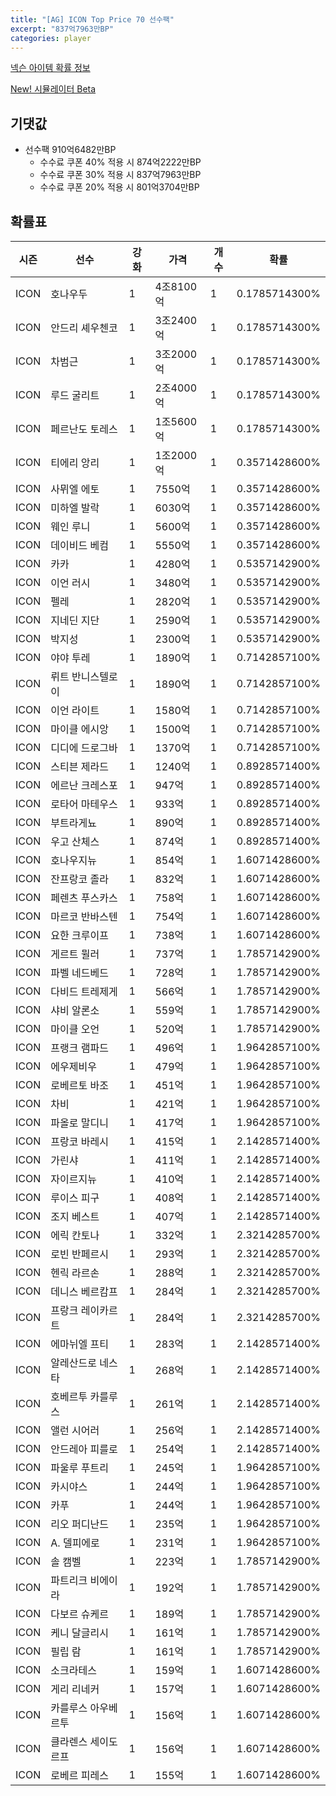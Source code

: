 ```yaml
---
title: "[AG] ICON Top Price 70 선수팩"
excerpt: "837억7963만BP"
categories: player
---
```

[넥슨 아이템 확률 정보](http://iteminfo.nexon.com/probability/fco?sn=5726)

[New! 시뮬레이터 Beta](/simulator/5726)
## 기댓값
- 선수팩 910억6482만BP
  - 수수료 쿠폰 40% 적용 시 874억2222만BP
  - 수수료 쿠폰 30% 적용 시 837억7963만BP
  - 수수료 쿠폰 20% 적용 시 801억3704만BP


## 확률표

|시즌|선수|강화|가격|개수|확률|
|---|---|---|---|---|---|
|ICON|호나우두|1|4조8100억|1|0.1785714300%|
|ICON|안드리 셰우첸코|1|3조2400억|1|0.1785714300%|
|ICON|차범근|1|3조2000억|1|0.1785714300%|
|ICON|루드 굴리트|1|2조4000억|1|0.1785714300%|
|ICON|페르난도 토레스|1|1조5600억|1|0.1785714300%|
|ICON|티에리 앙리|1|1조2000억|1|0.3571428600%|
|ICON|사뮈엘 에토|1|7550억|1|0.3571428600%|
|ICON|미하엘 발락|1|6030억|1|0.3571428600%|
|ICON|웨인 루니|1|5600억|1|0.3571428600%|
|ICON|데이비드 베컴|1|5550억|1|0.3571428600%|
|ICON|카카|1|4280억|1|0.5357142900%|
|ICON|이언 러시|1|3480억|1|0.5357142900%|
|ICON|펠레|1|2820억|1|0.5357142900%|
|ICON|지네딘 지단|1|2590억|1|0.5357142900%|
|ICON|박지성|1|2300억|1|0.5357142900%|
|ICON|야야 투레|1|1890억|1|0.7142857100%|
|ICON|뤼트 반니스텔로이|1|1890억|1|0.7142857100%|
|ICON|이언 라이트|1|1580억|1|0.7142857100%|
|ICON|마이클 에시앙|1|1500억|1|0.7142857100%|
|ICON|디디에 드로그바|1|1370억|1|0.7142857100%|
|ICON|스티븐 제라드|1|1240억|1|0.8928571400%|
|ICON|에르난 크레스포|1|947억|1|0.8928571400%|
|ICON|로타어 마테우스|1|933억|1|0.8928571400%|
|ICON|부트라게뇨|1|890억|1|0.8928571400%|
|ICON|우고 산체스|1|874억|1|0.8928571400%|
|ICON|호나우지뉴|1|854억|1|1.6071428600%|
|ICON|잔프랑코 졸라|1|832억|1|1.6071428600%|
|ICON|페렌츠 푸스카스|1|758억|1|1.6071428600%|
|ICON|마르코 반바스텐|1|754억|1|1.6071428600%|
|ICON|요한 크루이프|1|738억|1|1.6071428600%|
|ICON|게르트 뮐러|1|737억|1|1.7857142900%|
|ICON|파벨 네드베드|1|728억|1|1.7857142900%|
|ICON|다비드 트레제게|1|566억|1|1.7857142900%|
|ICON|샤비 알론소|1|559억|1|1.7857142900%|
|ICON|마이클 오언|1|520억|1|1.7857142900%|
|ICON|프랭크 램파드|1|496억|1|1.9642857100%|
|ICON|에우제비우|1|479억|1|1.9642857100%|
|ICON|로베르토 바조|1|451억|1|1.9642857100%|
|ICON|차비|1|421억|1|1.9642857100%|
|ICON|파올로 말디니|1|417억|1|1.9642857100%|
|ICON|프랑코 바레시|1|415억|1|2.1428571400%|
|ICON|가린샤|1|411억|1|2.1428571400%|
|ICON|자이르지뉴|1|410억|1|2.1428571400%|
|ICON|루이스 피구|1|408억|1|2.1428571400%|
|ICON|조지 베스트|1|407억|1|2.1428571400%|
|ICON|에릭 칸토나|1|332억|1|2.3214285700%|
|ICON|로빈 반페르시|1|293억|1|2.3214285700%|
|ICON|헨릭 라르손|1|288억|1|2.3214285700%|
|ICON|데니스 베르캄프|1|284억|1|2.3214285700%|
|ICON|프랑크 레이카르트|1|284억|1|2.3214285700%|
|ICON|에마뉘엘 프티|1|283억|1|2.1428571400%|
|ICON|알레산드로 네스타|1|268억|1|2.1428571400%|
|ICON|호베르투 카를루스|1|261억|1|2.1428571400%|
|ICON|앨런 시어러|1|256억|1|2.1428571400%|
|ICON|안드레아 피를로|1|254억|1|2.1428571400%|
|ICON|파울루 푸트리|1|245억|1|1.9642857100%|
|ICON|카시야스|1|244억|1|1.9642857100%|
|ICON|카푸|1|244억|1|1.9642857100%|
|ICON|리오 퍼디난드|1|235억|1|1.9642857100%|
|ICON|A. 델피에로|1|231억|1|1.9642857100%|
|ICON|솔 캠벨|1|223억|1|1.7857142900%|
|ICON|파트리크 비에이라|1|192억|1|1.7857142900%|
|ICON|다보르 슈케르|1|189억|1|1.7857142900%|
|ICON|케니 달글리시|1|161억|1|1.7857142900%|
|ICON|필립 람|1|161억|1|1.7857142900%|
|ICON|소크라테스|1|159억|1|1.6071428600%|
|ICON|게리 리네커|1|157억|1|1.6071428600%|
|ICON|카를루스 아우베르투|1|156억|1|1.6071428600%|
|ICON|클라렌스 세이도르프|1|156억|1|1.6071428600%|
|ICON|로베르 피레스|1|155억|1|1.6071428600%|
